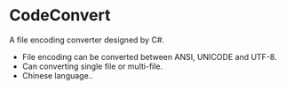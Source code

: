 # CodeConvert
A file encoding converter designed by C#.
- File encoding can be converted between ANSI, UNICODE and UTF-8.
- Can converting single file or multi-file.
- Chinese language..
